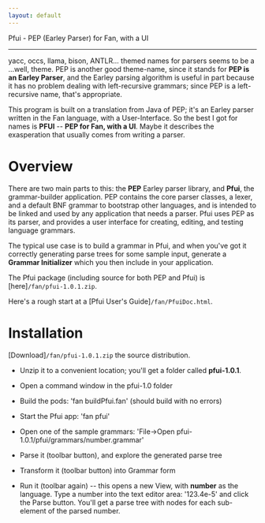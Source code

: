 ```yaml
---
layout: default
---
```



Pfui - PEP (Earley Parser) for Fan, with a UI
***************************

yacc, occs, llama, bison, ANTLR... themed names for parsers seems to be a ...well, theme.
PEP is another good theme-name, since it stands for **PEP is an Earley Parser**, and
the Earley parsing algorithm is useful in part because it has no problem dealing with
left-recursive grammars; since PEP is a left-recursive name, that's appropriate.

This program is built on a translation from Java of PEP; it's an Earley parser written
in the Fan language, with a User-Interface.  So the best I got for names is **PFUI**
-- **PEP for Fan, with a UI**.  Maybe it describes the exasperation that usually comes
from writing a parser.


Overview
=====================

There are two main parts to this: the **PEP** Earley parser library, and **Pfui**, the grammar-builder application.  PEP contains the core parser classes, a lexer, and a default BNF grammar to bootstrap other languages, and is intended to be linked and used by any application that needs a parser.  Pfui uses PEP as its parser, and provides a user interface for creating, editing, and testing language grammars.

The typical use case is to build a grammar in Pfui, and when you've got it correctly generating parse trees for some sample input, generate a **Grammar Initializer** which you then include in your application.

The Pfui package (including source for both PEP and Pfui) is [here]`/fan/pfui-1.0.1.zip`.

Here's a rough start at a [Pfui User's Guide]`/fan/PfuiDoc.html`.


Installation
=====================

[Download]`/fan/pfui-1.0.1.zip` the source distribution.
  - Unzip it to a convenient location; you'll get a folder called **pfui-1.0.1**.
  - Open a command window in the pfui-1.0 folder
  - Build the pods:
    'fan buildPfui.fan'
    (should build with no errors)
  - Start the Pfui app:
    'fan pfui'
  - Open one of the sample grammars:
    'File->Open pfui-1.0.1/pfui/grammars/number.grammar'

  - Parse it (toolbar button), and explore the generated parse tree
  - Transform it (toolbar button) into Grammar form
  - Run it (toolbar again) -- this opens a new View, with **number** as the language.
    Type a number into the text editor area:
    '123.4e-5'
    and click the Parse button.  You'll get a parse tree with nodes for each sub-element of the parsed number.
